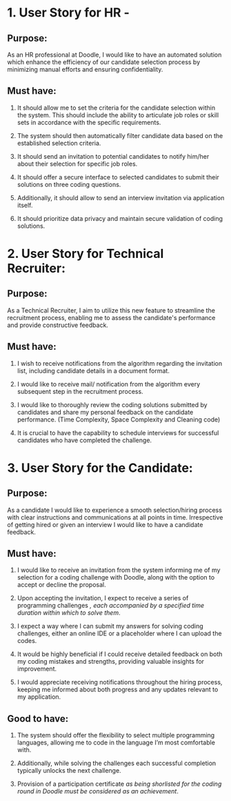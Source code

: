 # 1. User Story for HR - 

## Purpose: 
As an HR professional at Doodle, I would like to have an automated solution which enhance the efficiency of our candidate selection process by minimizing manual efforts and ensuring confidentiality.

## Must have:
1. It should allow me to set the criteria for the candidate selection within the system. This should include the ability to articulate job roles or skill sets in accordance with the specific requirements.

2. The system should then automatically filter candidate data based on the established selection criteria.

3. It should send an invitation to potential candidates to notify him/her about their selection for specific job roles.

4. It should offer a secure interface to selected candidates to submit their solutions on three coding questions.

5. Additionally, it should allow to send an interview invitation via application itself.

6. It should prioritize data privacy and maintain secure validation of coding solutions. 

# 2. User Story for Technical Recruiter:

## Purpose: 
As a Technical Recruiter, I aim to utilize this new feature to streamline the recruitment process, enabling me to assess the candidate's performance and provide constructive feedback.

## Must have: 
1. I wish to receive notifications from the algorithm regarding the invitation list, including candidate details in a document format.

2. I would like to receive mail/ notification from the algorithm every subsequent step in the recruitment process.

3. I would like to thoroughly review the coding solutions submitted by candidates and share my personal feedback on the candidate performance. (Time Complexity, Space Complexity and Cleaning code)

4. It is crucial to have the capability to schedule interviews for successful candidates who have completed the challenge. 


# 3. User Story for the Candidate:

## Purpose:
As a candidate I would like to experience a smooth selection/hiring process with clear instructions and communications at all points in time. Irrespective of getting hired or given an interview I would like to have a candidate feedback.

## Must have: 
1. I would like to receive an invitation from the system informing me of my selection for a coding challenge with Doodle, along with the option to accept or decline the proposal.
 
2. Upon accepting the invitation, I expect to receive a series of programming challenges *, each accompanied by a specified time duration within which to solve them*.
 
3. I expect a way where I can submit my answers for solving coding challenges, either an online IDE or a placeholder where I can upload the codes.
 
4. It would be highly beneficial if I could receive detailed feedback on both my coding mistakes and strengths, providing valuable insights for improvement.
 
5. I would appreciate receiving notifications throughout the hiring process, keeping me informed about both progress and any updates relevant to my application.
 
## Good to have:
1. The system should offer the flexibility to select multiple programming languages, allowing me to code in the language I’m most comfortable with.

2. Additionally, while solving the challenges each successful completion typically unlocks the next challenge.

3. Provision of a participation certificate *as being shorlisted for the coding round in Doodle must be considered as an achievement*.